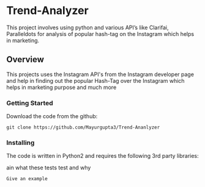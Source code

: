 # Trend-Analyzer

This project involves using python and various API’s like Clarifai, Paralleldots for analysis of popular hash-tag on the Instagram which helps in marketing. 

## Overview

This projects uses the Instagram API's from the Instagram developer page and help in finding out the popular Hash-Tag over the Instagram which helps in marketing purpose and much more
 
### Getting Started 

Download the code from the github:

```
git clone https://github.com/Mayurgupta3/Trend-Ananlyzer
```

### Installing

The code is written in Python2 and requires the following 3rd party libraries:


ain what these tests test and why

```
Give an example
```


